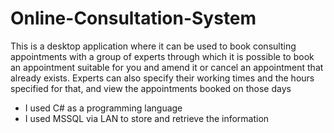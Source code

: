 # Online-Consultation-System
This is a desktop application where it can be used to book consulting appointments with a group of experts through which it is possible to book an appointment suitable for you and amend it or cancel an appointment that already exists.
Experts can also specify their working times and the hours specified for that, and view the appointments booked on those days
- I used C# as a programming language
- I used MSSQL via LAN to store and retrieve the information
